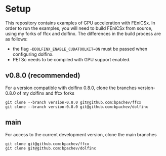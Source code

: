 # Setup

This repository contains examples of GPU acceleration with FEniCSx. In order to run the examples, you will need to build FEniCSx from source, using my forks of ffcx and dolfinx. The differences in the build process are as follows:

- the flag `-DDOLFINX_ENABLE_CUDATOOLKIT=ON` must be passed when configuring dolfinx.
- PETSc needs to be compiled with GPU support enabled. 

## v0.8.0 (recommended)

For a version compatible with dolfinx 0.8.0, clone the branches version-0.8.0 of my dolfinx and ffcx forks

```
git clone --branch version-0.8.0 git@github.com:bpachev/ffcx
git clone --branch version-0.8.0 git@github.com:bpachev/dolfinx
```

## main

For access to the current development version, clone the main branches

```
git clone git@github.com:bpachev/ffcx
git clone git@github.com:bpachev/dolfinx
```
